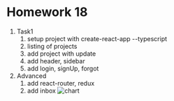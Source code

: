 # Homework 18
1. Task1
   1. setup project with create-react-app --typescript
   2. listing of projects
   3. add project with update
   4. add header, sidebar
   5. add login, signUp, forgot 
2. Advanced
   1. add react-router, redux
   2. add inbox 
![chart](https://user-images.githubusercontent.com/51996182/75276204-62e23600-580e-11ea-9047-1ca7751a3898.png)
